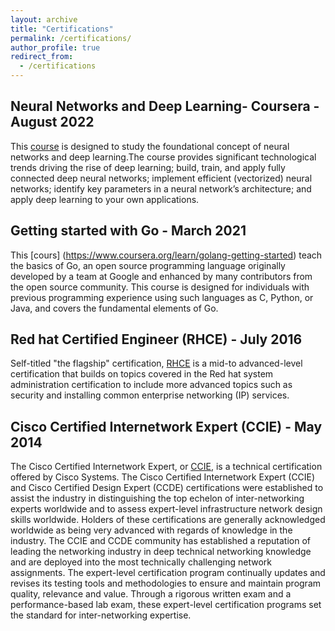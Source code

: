 ```yaml
---
layout: archive
title: "Certifications"
permalink: /certifications/
author_profile: true
redirect_from:
  - /certifications
---
```


## Neural Networks and Deep Learning- Coursera - August 2022
This [course](https://www.coursera.org/learn/neural-networks-deep-learning) is designed to study the foundational concept of neural networks and deep learning.The course provides significant technological trends driving the rise of deep learning; build, train, and apply fully connected deep neural networks; implement efficient (vectorized) neural networks; identify key parameters in a neural network’s architecture; and apply deep learning to your own applications.

## Getting started with Go - March 2021
This [cours] (https://www.coursera.org/learn/golang-getting-started) teach the basics of Go, an open source programming language originally developed by a team at Google and enhanced by many contributors from the open source community. This course is designed for individuals with previous programming experience using such languages as C, Python, or Java, and covers the fundamental elements of Go. 

## Red hat Certified Engineer (RHCE) - July 2016
Self-titled "the flagship" certification, [RHCE](https://www.redhat.com/en/services/certification/rhce) is a mid-to advanced-level certification that builds on topics covered in the Red hat system administration certification to include more advanced topics such as security and installing common enterprise networking (IP) services.

## Cisco Certified Internetwork Expert (CCIE) - May 2014
The Cisco Certified Internetwork Expert, or [CCIE](https://www.cisco.com/c/en/us/training-events/training-certifications/certifications/expert/ccie-enterprise-infrastructure.html), is a technical certification offered by Cisco Systems. The Cisco Certified Internetwork Expert (CCIE) and Cisco Certified Design Expert (CCDE) certifications were established to assist the industry in distinguishing the top echelon of inter-networking experts worldwide and to assess expert-level infrastructure network design skills worldwide. Holders of these certifications are generally acknowledged worldwide as being very advanced with regards of knowledge in the industry. The CCIE and CCDE community has established a reputation of leading the networking industry in deep technical networking knowledge and are deployed into the most technically challenging network assignments. The expert-level certification program continually updates and revises its testing tools and methodologies to ensure and maintain program quality, relevance and value. Through a rigorous written exam and a performance-based lab exam, these expert-level certification programs set the standard for inter-networking expertise.


